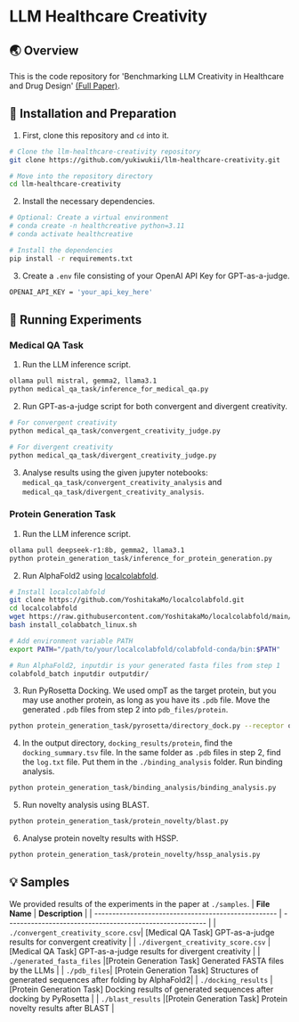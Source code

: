 # LLM Healthcare Creativity

## 🌏 Overview
This is the code repository for 'Benchmarking LLM Creativity in Healthcare and Drug Design' [(Full Paper)](Report.pdf).

## 💾 Installation and Preparation
1. First, clone this repository and `cd` into it.
```bash
# Clone the llm-healthcare-creativity repository
git clone https://github.com/yukiwukii/llm-healthcare-creativity.git

# Move into the repository directory
cd llm-healthcare-creativity
```

2. Install the necessary dependencies.
```bash
# Optional: Create a virtual environment
# conda create -n healthcreative python=3.11
# conda activate healthcreative

# Install the dependencies
pip install -r requirements.txt
```

3. Create a `.env` file consisting of your OpenAI API Key for GPT-as-a-judge.
```bash
OPENAI_API_KEY = 'your_api_key_here'
```

## 🚀 Running Experiments
### Medical QA Task
1. Run the LLM inference script.
```bash
ollama pull mistral, gemma2, llama3.1
python medical_qa_task/inference_for_medical_qa.py
```
2. Run GPT-as-a-judge script for both convergent and divergent creativity.
```bash
# For convergent creativity
python medical_qa_task/convergent_creativity_judge.py

# For divergent creativity
python medical_qa_task/divergent_creativity_judge.py
```
3. Analyse results using the given jupyter notebooks: `medical_qa_task/convergent_creativity_analysis` and `medical_qa_task/divergent_creativity_analysis`.

### Protein Generation Task
1. Run the LLM inference script.
```bash
ollama pull deepseek-r1:8b, gemma2, llama3.1
python protein_generation_task/inference_for_protein_generation.py
```
2. Run AlphaFold2 using [localcolabfold](https://github.com/YoshitakaMo/localcolabfold).
```bash
# Install localcolabfold
git clone https://github.com/YoshitakaMo/localcolabfold.git
cd localcolabfold
wget https://raw.githubusercontent.com/YoshitakaMo/localcolabfold/main/install_colabbatch_linux.sh
bash install_colabbatch_linux.sh

# Add environment variable PATH
export PATH="/path/to/your/localcolabfold/colabfold-conda/bin:$PATH"

# Run AlphaFold2, inputdir is your generated fasta files from step 1
colabfold_batch inputdir outputdir/
```
3. Run PyRosetta Docking. We used ompT as the target protein, but you may use another protein, as long as you have its `.pdb` file. Move the generated `.pdb` files from step 2 into `pdb_files/protein`. 
```bash
python protein_generation_task/pyrosetta/directory_dock.py --receptor ompT_cleaned.pdb --ligand_dir pdb_files/protein --output_dir docking_results/protein
```
4. In the output directory, `docking_results/protein`, find the `docking_summary.tsv` file. In the same folder as `.pdb` files in step 2, find the `log.txt` file. Put them in the `./binding_analysis` folder. Run binding analysis.
```bash
python protein_generation_task/binding_analysis/binding_analysis.py
```
5. Run novelty analysis using BLAST.
```bash
python protein_generation_task/protein_novelty/blast.py
```
6. Analyse protein novelty results with HSSP.
```bash
python protein_generation_task/protein_novelty/hssp_analysis.py
```

## 💡 Samples
We provided results of the experiments in the paper at `./samples`. 
| **File Name**                                      | **Description**                                             |
| --------------------------------------------------- | -------------------------------------------------------- |
| `./convergent_creativity_score.csv`| [Medical QA Task] GPT-as-a-judge results for convergent creativity |
| `./divergent_creativity_score.csv`        | [Medical QA Task] GPT-as-a-judge results for divergent creativity            |
| `./generated_fasta_files`           |[Protein Generation Task] Generated FASTA files by the LLMs                           |
| `./pdb_files`| [Protein Generation Task] Structures of generated sequences after folding by AlphaFold2|
| `./docking_results` | [Protein Generation Task] Docking results of generated sequences after docking by PyRosetta |
| `./blast_results` |[Protein Generation Task] Protein novelty results after BLAST |